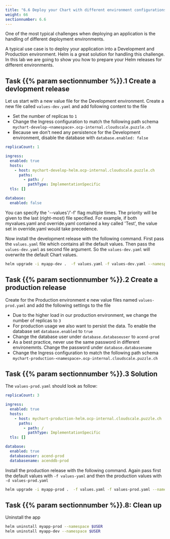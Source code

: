 ```yaml
---
title: "6.6 Deploy your Chart with different environment configurations"
weight: 66
sectionnumber: 6.6
---
```



One of the most typical challenges when deploying an application is the handling of different deployment environments.

A typical use case is to deploy your application into a Development and Production environment. Helm is a great solution for handling this challenge.
In this lab we are going to show you how to prepare your Helm releases for different environments.


## Task {{% param sectionnumber %}}.1 Create a devlopment release


Let us start with a new value file for the Development environment. Create a new file called `values-dev.yaml` and add following content to the file

* Set the number of replicas to `1`
* Change the Ingress configuration to match the following path schema `mychart-develop-<namespace>.ocp-internal.cloudscale.puzzle.ch`
* Because we don't need any persistence for the Development environment, disable the database with `database.enabled: false`


```yaml
replicaCount: 1

ingress:
  enabled: true
  hosts:
    - host: mychart-develop-helm.ocp-internal.cloudscale.puzzle.ch
      paths:
        - path: /
          pathType: ImplementationSpecific
  tls: []

database:
  enabled: false
```

You can specify the '--values'/'-f' flag multiple times. The priority will be given to the last (right-most) file specified. For example, if both myvalues.yaml and override.yaml contained a key called 'Test', the value set in override.yaml would take precedence.

Now install the development release with the following command. First pass the `values.yaml` file which contains all the default values. Then pass the `values-dev.yaml` as second file argument. So the `values-dev.yaml` will overwrite the default Chart values.

```bash
helm upgrade -i myapp-dev .  -f values.yaml -f values-dev.yaml --namespace $USER 
```


## Task {{% param sectionnumber %}}.2 Create a production release


Create for the Production environment e new value files named `values-prod.yaml` and add the following settings to the file


* Due to the higher load in our production environment, we change the number of replicas to `3`
* For production usage we also want to persist the data. To enable the database set `database.enabled` to `true`
* Change the database user under `database.databaseuser` to `acend-prod`
* As a best practice, never use the same password in different environemnts. Change the password under `database.databasename`
* Change the Ingress configuration to match the following path schema `mychart-production-<namespace>.ocp-internal.cloudscale.puzzle.ch`


## Task {{% param sectionnumber %}}.3 Solution

The `values-prod.yaml` should look as follow:

```yaml
replicaCount: 3

ingress:
  enabled: true
  hosts:
    - host: mychart-production-helm.ocp-internal.cloudscale.puzzle.ch
      paths:
        - path: /
          pathType: ImplementationSpecific
  tls: []

database:
  enabled: true
  databaseuser: acend-prod
  databasename: acenddb-prod
```

Install the production release with the following command. Again pass first the default values with `-f values-yaml` and then the production values with `-d values-prod.yaml`

```bash
helm upgrade -i myapp-prod .  -f values.yaml -f values-prod.yaml --namespace $USER
```


## Task {{% param sectionnumber %}}.8: Clean up

Uninstall the app

```bash
helm uninstall myapp-prod --namespace $USER
helm uninstall myapp-dev --namespace $USER
```
